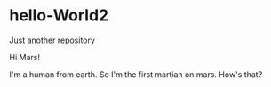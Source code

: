 # hello-World2
Just another repository

Hi Mars!

I'm a human from earth. So I'm the first martian on mars.
How's that?

